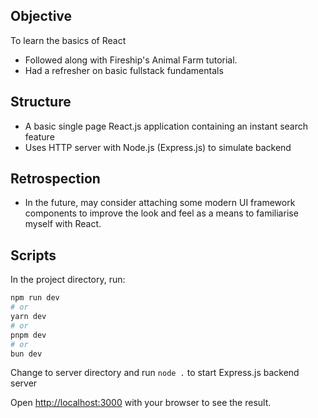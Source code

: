 ## Objective
To learn the basics of React
* Followed along with Fireship's Animal Farm tutorial.
* Had a refresher on basic fullstack fundamentals

## Structure
* A basic single page React.js application containing an instant search feature
* Uses HTTP server with Node.js (Express.js) to simulate backend

## Retrospection
* In the future, may consider attaching some modern UI framework components to improve the look and feel as a means to familiarise myself with React.

## Scripts

In the project directory, run:

```bash
npm run dev
# or
yarn dev
# or
pnpm dev
# or
bun dev
```

Change to server directory and run `node .` to start Express.js backend server

Open [http://localhost:3000](http://localhost:3000) with your browser to see the result.
